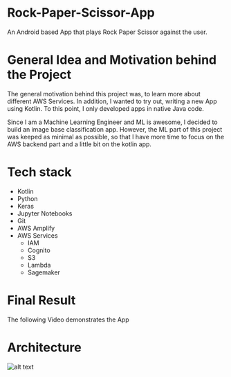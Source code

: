 # Rock-Paper-Scissor-App
An Android based App that plays Rock Paper Scissor against the user.

# General Idea and Motivation behind the Project
The general motivation behind this project was, to learn more about different AWS Services. In addition, I wanted to try out, writing a new App using Kotlin. To this point, I only developed apps in native Java code. 

Since I am a Machine Learning Engineer and ML is awesome, I decided to build an image base classification app. However, the ML part of this project was keeped as minimal as possible, so that I have more time to focus on the AWS backend part and a little bit on the kotlin app. 


# Tech stack

- Kotlin
- Python
- Keras
- Jupyter Notebooks
- Git
- AWS Amplify
- AWS Services
  - IAM
  - Cognito
  - S3
  - Lambda
  - Sagemaker


# Final Result
The following Video demonstrates the App

# Architecture

![alt text](http://url/to/img.png)